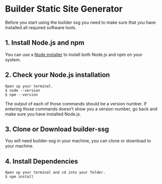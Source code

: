 # Builder Static Site Generator

Before you start using the builder ssg you need to make sure that you have installed all required software tools.

## 1. Install Node.js and npm

You can use a [Node installer](https://nodejs.org/en/download/) to install both Node.js and npm on your system.

## 2. Check your Node.js installation

    Open up your terminal.
    $ node --version
    $ npm --version

The output of each of those commands should be a version number. If entering those commands doesn’t show you a version number, go back and make sure you have installed Node.js.

## 3. Clone or Download builder-ssg

You will need builder-ssg in your machine, you can clone or download to your machine.

## 4. Install Dependencies

    Open up your terminal and cd into your folder.
    $ npm install

